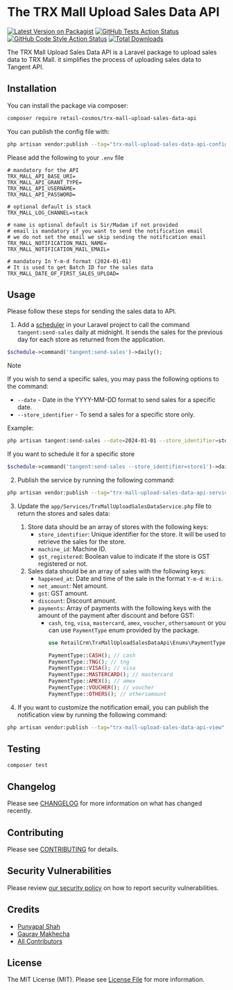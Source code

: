 # The TRX Mall Upload Sales Data API

[![Latest Version on Packagist](https://img.shields.io/packagist/v/retail-cosmos/trx-mall-upload-sales-data-api.svg?style=flat-square)](https://packagist.org/packages/retail-cosmos/trx-mall-upload-sales-data-api)
[![GitHub Tests Action Status](https://img.shields.io/github/actions/workflow/status/retail-cosmos/trx-mall-upload-sales-data-api/run-tests.yml?branch=main&label=tests&style=flat-square)](https://github.com/retail-cosmos/trx-mall-upload-sales-data-api/actions?query=workflow%3Arun-tests+branch%3Amain)
[![GitHub Code Style Action Status](https://img.shields.io/github/actions/workflow/status/retail-cosmos/trx-mall-upload-sales-data-api/fix-php-code-style-issues.yml?branch=main&label=code%20style&style=flat-square)](https://github.com/retail-cosmos/trx-mall-upload-sales-data-api/actions?query=workflow%3A"Fix+PHP+code+style+issues"+branch%3Amain)
[![Total Downloads](https://img.shields.io/packagist/dt/retail-cosmos/trx-mall-upload-sales-data-api.svg?style=flat-square)](https://packagist.org/packages/retail-cosmos/trx-mall-upload-sales-data-api)

The TRX Mall Upload Sales Data API is a Laravel package to upload sales data to TRX Mall. it simplifies the process of uploading sales data to Tangent API.

## Installation

You can install the package via composer:

```bash
composer require retail-cosmos/trx-mall-upload-sales-data-api
```

You can publish the config file with:

```bash
php artisan vendor:publish --tag="trx-mall-upload-sales-data-api-config"
```

Please add the following to your `.env` file

```dotenv
# mandatory for the API
TRX_MALL_API_BASE_URI=
TRX_MALL_API_GRANT_TYPE=
TRX_MALL_API_USERNAME=
TRX_MALL_API_PASSWORD=

# optional default is stack
TRX_MALL_LOG_CHANNEL=stack

# name is optional default is Sir/Madam if not provided
# email is mandatory if you want to send the notification email
# we do not set the email we skip sending the notification email
TRX_MALL_NOTIFICATION_MAIL_NAME=
TRX_MALL_NOTIFICATION_MAIL_EMAIL=

# mandatory In Y-m-d format (2024-01-01) 
# It is used to get Batch ID for the sales data
TRX_MALL_DATE_OF_FIRST_SALES_UPLOAD=

```


## Usage

Please follow these steps for sending the sales data to API.

1. Add a [scheduler](https://laravel.com/docs/10.x/scheduling) in your Laravel project to call the command `tangent:send-sales` daily at midnight. It sends the sales for the previous day for each store as returned from the application.

```php
$schedule->command('tangent:send-sales')->daily();
```

> [!NOTE]
> If you wish to send a specific sales, you may pass the following options to the command:
>    - `--date` - Date in the YYYY-MM-DD format to send sales for a specific date.
>    - `--store_identifier` - To send a sales for a specific store only.

Example:

```bash
php artisan tangent:send-sales --date=2024-01-01 --store_identifier=store1
```
If you want to schedule it for a specific store

```php
$schedule->command('tangent:send-sales --store_identifier=store1')->daily();
```

2. Publish the service by running the following command:

```bash
php artisan vendor:publish --tag="trx-mall-upload-sales-data-api-service"
```

3. Update the `app/Services/TrxMallUploadSalesDataService.php` file to return the stores and sales data:
    
    1. Store data should be an array of stores with the following keys:
        - `store_identifier`: Unique identifier for the store. It will be used to retrieve the sales for the store.
        - `machine_id`: Machine ID.
        - `gst_registered`: Boolean value to indicate if the store is GST registered or not.
    2. Sales data should be an array of sales with the following keys:
        - `happened_at`: Date and time of the sale in the format `Y-m-d H:i:s`.
        - `net_amount`: Net amount.
        - `gst`: GST amount.
        - `discount`: Discount amount.
        - `payments`: Array of payments with the following keys with the amount of the payment after discount and before GST:
            - `cash`, `tng`, `visa`, `mastercard`, `amex`, `voucher`, `othersamount` or you can use `PaymentType` enum provided by the package.
                ```php
                use RetailCrm\TrxMallUploadSalesDataApi\Enums\PaymentType;
    
                PaymentType::CASH(); // cash
                PaymentType::TNG(); // tng
                PaymentType::VISA(); // visa
                PaymentType::MASTERCARD(); // mastercard
                PaymentType::AMEX(); // amex
                PaymentType::VOUCHER(); // voucher
                PaymentType::OTHERS(); // othersamount
                ```

4. If you want to customize the notification email, you can publish the notification view by running the following command:

```bash
php artisan vendor:publish --tag="trx-mall-upload-sales-data-api-view"
```

## Testing

```bash
composer test
```

## Changelog

Please see [CHANGELOG](CHANGELOG.md) for more information on what has changed recently.

## Contributing

Please see [CONTRIBUTING](CONTRIBUTING.md) for details.

## Security Vulnerabilities

Please review [our security policy](../../security/policy) on how to report security vulnerabilities.

## Credits

- [Punyapal Shah](https://github.com/MrPunyapal])
- [Gaurav Makhecha](https://github.com/gauravmak)
- [All Contributors](../../contributors)

## License

The MIT License (MIT). Please see [License File](LICENSE.md) for more information.

